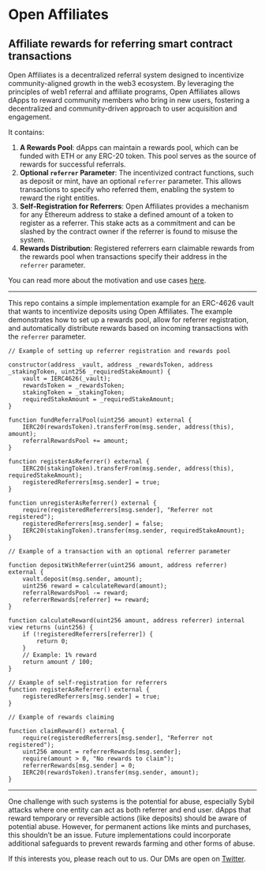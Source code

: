 # Open Affiliates

## Affiliate rewards for referring smart contract transactions

Open Affiliates is a decentralized referral system designed to incentivize community-aligned growth in the web3 ecosystem. By leveraging the principles of web1 referral and affiliate programs, Open Affiliates allows dApps to reward community members who bring in new users, fostering a decentralized and community-driven approach to user acquisition and engagement.

It contains:
1. **A Rewards Pool**: dApps can maintain a rewards pool, which can be funded with ETH or any ERC-20 token. This pool serves as the source of rewards for successful referrals.
2. **Optional `referrer` Parameter**: The incentivized contract functions, such as deposit or mint, have an optional `referrer` parameter. This allows transactions to specify who referred them, enabling the system to reward the right entities.
3. **Self-Registration for Referrers**: Open Affiliates provides a mechanism for any Ethereum address to stake a defined amount of a token to register as a referrer. This stake acts as a commitment and can be slashed by the contract owner if the referrer is found to misuse the system.
4. **Rewards Distribution**: Registered referrers earn claimable rewards from the rewards pool when transactions specify their address in the `referrer` parameter.

You can read more about the motivation and use cases [here](#link-placeholder).

---

This repo contains a simple implementation example for an ERC-4626 vault that wants to incentivize deposits using Open Affiliates. The example demonstrates how to set up a rewards pool, allow for referrer registration, and automatically distribute rewards based on incoming transactions with the `referrer` parameter.

```solidity
// Example of setting up referrer registration and rewards pool

constructor(address _vault, address _rewardsToken, address _stakingToken, uint256 _requiredStakeAmount) {
    vault = IERC4626(_vault);
    rewardsToken = _rewardsToken;
    stakingToken = _stakingToken;
    requiredStakeAmount = _requiredStakeAmount;
}

function fundReferralPool(uint256 amount) external {
    IERC20(rewardsToken).transferFrom(msg.sender, address(this), amount);
    referralRewardsPool += amount;
}

function registerAsReferrer() external {
    IERC20(stakingToken).transferFrom(msg.sender, address(this), requiredStakeAmount);
    registeredReferrers[msg.sender] = true;
}

function unregisterAsReferrer() external {
    require(registeredReferrers[msg.sender], "Referrer not registered");
    registeredReferrers[msg.sender] = false;
    IERC20(stakingToken).transfer(msg.sender, requiredStakeAmount);
}

// Example of a transaction with an optional referrer parameter

function depositWithReferrer(uint256 amount, address referrer) external {
    vault.deposit(msg.sender, amount);
    uint256 reward = calculateReward(amount);
    referralRewardsPool -= reward;
    referrerRewards[referrer] += reward;
}

function calculateReward(uint256 amount, address referrer) internal view returns (uint256) {
    if (!registeredReferrers[referrer]) {
        return 0;
    }
    // Example: 1% reward
    return amount / 100;
}

// Example of self-registration for referrers
function registerAsReferrer() external {
    registeredReferrers[msg.sender] = true;
}

// Example of rewards claiming

function claimReward() external {
    require(registeredReferrers[msg.sender], "Referrer not registered");
    uint256 amount = referrerRewards[msg.sender];
    require(amount > 0, "No rewards to claim");
    referrerRewards[msg.sender] = 0;
    IERC20(rewardsToken).transfer(msg.sender, amount);
}
```

---

One challenge with such systems is the potential for abuse, especially Sybil attacks where one entity can act as both referrer and end user. dApps that reward temporary or reversible actions (like deposits) should be aware of potential abuse. However, for permanent actions like mints and purchases, this shouldn’t be an issue. Future implementations could incorporate additional safeguards to prevent rewards farming and other forms of abuse.

If this interests you, please reach out to us. Our DMs are open on [Twitter](https://twitter.com/publicartifacts).